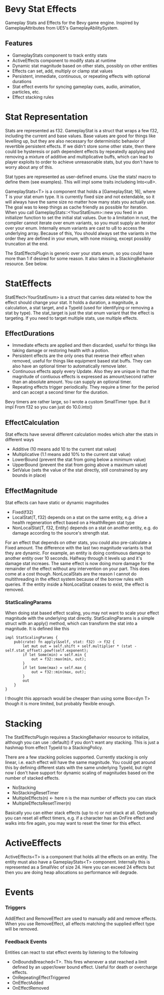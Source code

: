 # Bevy Stat Effects
Gameplay Stats and Effects for the Bevy game engine.  Inspired by GameplayAttributes from UE5's GameplayAbilitySystem.

## Features
- GameplayStats component to track entity stats
- ActiveEffects component to modify stats at runtime
- Dynamic stat magnitude based on other stats, possibly on other entities
- Effects can set, add, multiply or clamp stat values
- Persistent, immediate, continuous, or repeating effects with optional durations
- Stat effect events for syncing gameplay cues, audio, animation, particles, etc.
- Effect stacking rules


# Stat Representation
Stats are represented as f32. GameplayStat is a struct that wraps a few f32, including the current and base values.  Base values are good for things like levelling up, but they are also necessary for deterministic behavior of revertible persistent effects.  If we didn't store some other state, then there could be hysteresis or path dependent effects by repeatedly applying and removing a mixture of additive and multiplicative buffs, which can lead to player exploits to order to achieve unreasonable stats, but you don't have to worry about any of this. 

Stat types are represented as user-defined enums.  Use the stats! macro to define them (see examples).  This will impl some traits includeing Into\<u8\>.

GameplayStats\<T\> is a component that holds a [GameplayStat; 16], where T is your stat enum type.  It is currently fixed size and not extendable, so it will always have the same size no matter how many stats you actually use.  The goal was to keep things as cache friendly as possible for iteration.  When you call GameplayStats::\<YourStatEnum\>::new you feed in an initializer function to set the initial stat values.  Due to a limitation in rust, the compiler cannot iterate over enum variants, so you must supply an iterator over your enum.  Internally enum variants are cast to u8 to access the underlying array.  Because of this, You should always set the variants in the order they are defined in your enum, with none missing, except possibly truncation at the end.

The StatEffectsPlugin is generic over your stats enum, so you could have more than 1 if desired for some reason.  It also takes in a StackingBehavior resource.  See below.

# StatEffects
StatEffect\<YourStatEnum\> is a struct that carries data related to how the effect should change your stat.  It holds a duration, a magnitude, a calculation, a stat target, and a TypeId (used for identifying or removing a stat by type).  The stat_target is just the stat enum variant that the effect is targeting.  If you need to target multiple stats, use multiple effects.

## EffectDurations
- Immediate effects are applied and then discarded, useful for things like taking damage or restoring health with a potion.
- Persistent effects are the only ones that reverse their effect when removed, useful for things like equipment based stat buffs.  They can also have an optional timer to automatically remove later.
- Continuous effects apply every Update.  Also they are unique in that the magnitude of contiuous effects is expressed as amount/second rather than an absolute amount. You can supply an optional timer.
- Repeating effects trigger periodically.  They require a timer for the period and can accept a second timer for the duration.

Bevy timers are rather large, so I wrote a custom SmallTimer type.  But it impl From f32 so you can just do 10.0.into()
  
## EffectCalculation
Stat effects have several different calculation modes which alter the stats in different ways
- Additive (10 means add 10 to the current stat value)
- Multiplicative (1.1 means add 10% to the current stat value)
- LowerBound (prevent the stat from going below a minimum value)
- UpperBound (prevent the stat from going above a maximum value)
- SetValue (sets the value of the stat directly, still constrained by any bounds in place)

## EffectMagnitude
Stat effects can have static or dynamic magnitudes
- Fixed(f32)
- LocalStat(T, f32) depends on a stat on the same entity, e.g. drive a health regeneration effect based on a HealthRegen stat type
- NonLocalStat(T, f32, Entity) depends on a stat on another entity, e.g. do damage according to the source's strength stat.
  
For an effect that depends on other stats, you could also pre-calculate a Fixed amount.  The difference with the last two magnitude variants is that they are dynamic.  For example, an entity is doing continuous damage to another entity over 10 seconds.  Halfway through it levels up and it's damage stat increaes.  The same effect is now doing more damage for the remainder of the effect without any intervention on your part.  This does come at a cost though.  NonLocalStats are the reason I cannot do multithreading in the effect system because of the borrow rules with queries.  If the entity inside a NonLocalStat ceases to exist, the effect is removed.
### StatScalingParams
When doing stat based effect scaling, you may not want to scale your effect magnitude with the underlying stat directly. StatScalingParams is a simple struct with an apply() method, which can transform the stat into a magnitude.  It is defined like this
```
impl StatScalingParams {
    pub(crate) fn apply(&self, stat: f32) -> f32 {
        let mut out = self.shift + self.multiplier * (stat - self.stat_offset).powf(self.exponent);
        if let Some(min) = self.min {
            out = f32::max(min, out);
        }
        if let Some(max) = self.max {
            out = f32::min(max, out);
        }
        out
    }
}
```
I thought this approach would be cheaper than using some Box\<dyn T\> though it is more limited, but probably flexible enough.

# Stacking
The StatEffectsPlugin requires a StackingBehavior resource to initialize, although you can use ::default() if you don't want any stacking.  This is just a hashmap from effect TypeId to a StackingPolicy.

There are a few stacking policies supported.  Currently stacking is only linear, i.e. each effect will have the same magnitude.  You could get around this by defining different stats with the same underlying TypeId, but right now I don't have support for dynamic scaling of magnitudes based on the number of stacked effects.

- NoStacking
- NoStackingResetTimer
- MultipleEffects(n) <- here n is the max number of effects you can stack
- MultipleEffectsResetTimer(n)

Basically you can either stack effects (up to n) or not stack at all.  Optionally you can reset all effect timers, e.g. if a character has an OnFire effect and walks into fire again, you may want to reset the timer for this effect.

# ActiveEffects
ActiveEffects\<T\> is a component that holds all the effects on an entity.  The entity must also have a GameplayStats\<T\> component.  Internally this is represented as a SmallVec of size 24.  Here you can exceed 24 effects but then you are doing heap allocations so performance will degrade.

# Events
### Triggers
AddEffect and RemoveEffect are used to manually add and remove effects.  When you use RemoveEffect, all effects matching the supplied effect type will be removed.

### Feedback Events
Entities can react to stat effect events by listening to the following

- OnBoundsBreached\<T\>. This fires whenever a stat reached a limit defined by an upper/lower bound effect. Useful for death or overcharge effects.
- OnRepeatingEffectTriggered
- OnEffectAdded
- OnEffectRemoved
